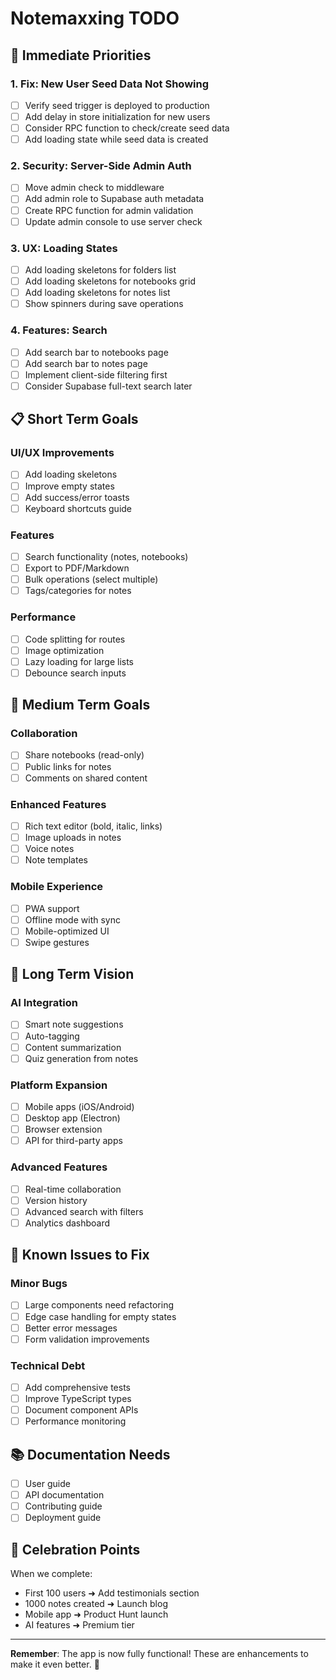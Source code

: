# Notemaxxing TODO

## 🚀 Immediate Priorities

### 1. Fix: New User Seed Data Not Showing

- [ ] Verify seed trigger is deployed to production
- [ ] Add delay in store initialization for new users
- [ ] Consider RPC function to check/create seed data
- [ ] Add loading state while seed data is created

### 2. Security: Server-Side Admin Auth

- [ ] Move admin check to middleware
- [ ] Add admin role to Supabase auth metadata
- [ ] Create RPC function for admin validation
- [ ] Update admin console to use server check

### 3. UX: Loading States

- [ ] Add loading skeletons for folders list
- [ ] Add loading skeletons for notebooks grid
- [ ] Add loading skeletons for notes list
- [ ] Show spinners during save operations

### 4. Features: Search

- [ ] Add search bar to notebooks page
- [ ] Add search bar to notes page
- [ ] Implement client-side filtering first
- [ ] Consider Supabase full-text search later

## 📋 Short Term Goals

### UI/UX Improvements

- [ ] Add loading skeletons
- [ ] Improve empty states
- [ ] Add success/error toasts
- [ ] Keyboard shortcuts guide

### Features

- [ ] Search functionality (notes, notebooks)
- [ ] Export to PDF/Markdown
- [ ] Bulk operations (select multiple)
- [ ] Tags/categories for notes

### Performance

- [ ] Code splitting for routes
- [ ] Image optimization
- [ ] Lazy loading for large lists
- [ ] Debounce search inputs

## 🎯 Medium Term Goals

### Collaboration

- [ ] Share notebooks (read-only)
- [ ] Public links for notes
- [ ] Comments on shared content

### Enhanced Features

- [ ] Rich text editor (bold, italic, links)
- [ ] Image uploads in notes
- [ ] Voice notes
- [ ] Note templates

### Mobile Experience

- [ ] PWA support
- [ ] Offline mode with sync
- [ ] Mobile-optimized UI
- [ ] Swipe gestures

## 🔮 Long Term Vision

### AI Integration

- [ ] Smart note suggestions
- [ ] Auto-tagging
- [ ] Content summarization
- [ ] Quiz generation from notes

### Platform Expansion

- [ ] Mobile apps (iOS/Android)
- [ ] Desktop app (Electron)
- [ ] Browser extension
- [ ] API for third-party apps

### Advanced Features

- [ ] Real-time collaboration
- [ ] Version history
- [ ] Advanced search with filters
- [ ] Analytics dashboard

## 🐛 Known Issues to Fix

### Minor Bugs

- [ ] Large components need refactoring
- [ ] Edge case handling for empty states
- [ ] Better error messages
- [ ] Form validation improvements

### Technical Debt

- [ ] Add comprehensive tests
- [ ] Improve TypeScript types
- [ ] Document component APIs
- [ ] Performance monitoring

## 📚 Documentation Needs

- [ ] User guide
- [ ] API documentation
- [ ] Contributing guide
- [ ] Deployment guide

## 🎉 Celebration Points

When we complete:

- First 100 users ➜ Add testimonials section
- 1000 notes created ➜ Launch blog
- Mobile app ➜ Product Hunt launch
- AI features ➜ Premium tier

---

**Remember**: The app is now fully functional! These are enhancements to make it even better. 🚀
